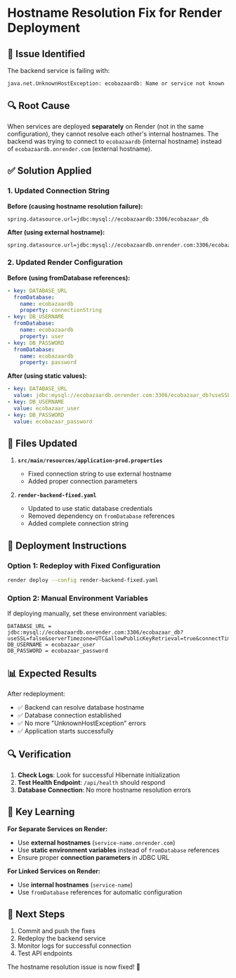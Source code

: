 # Hostname Resolution Fix for Render Deployment

## 🚨 Issue Identified
The backend service is failing with:
```
java.net.UnknownHostException: ecobazaardb: Name or service not known
```

## 🔍 Root Cause
When services are deployed **separately** on Render (not in the same configuration), they cannot resolve each other's internal hostnames. The backend was trying to connect to `ecobazaardb` (internal hostname) instead of `ecobazaardb.onrender.com` (external hostname).

## ✅ Solution Applied

### 1. Updated Connection String
**Before (causing hostname resolution failure):**
```properties
spring.datasource.url=jdbc:mysql://ecobazaardb:3306/ecobazaar_db
```

**After (using external hostname):**
```properties
spring.datasource.url=jdbc:mysql://ecobazaardb.onrender.com:3306/ecobazaar_db
```

### 2. Updated Render Configuration
**Before (using fromDatabase references):**
```yaml
- key: DATABASE_URL
  fromDatabase:
    name: ecobazaardb
    property: connectionString
- key: DB_USERNAME
  fromDatabase:
    name: ecobazaardb
    property: user
- key: DB_PASSWORD
  fromDatabase:
    name: ecobazaardb
    property: password
```

**After (using static values):**
```yaml
- key: DATABASE_URL
  value: jdbc:mysql://ecobazaardb.onrender.com:3306/ecobazaar_db?useSSL=false&serverTimezone=UTC&allowPublicKeyRetrieval=true&connectTimeout=60000&socketTimeout=60000
- key: DB_USERNAME
  value: ecobazaar_user
- key: DB_PASSWORD
  value: ecobazaar_password
```

## 🔧 Files Updated

1. **`src/main/resources/application-prod.properties`**
   - Fixed connection string to use external hostname
   - Added proper connection parameters

2. **`render-backend-fixed.yaml`**
   - Updated to use static database credentials
   - Removed dependency on `fromDatabase` references
   - Added complete connection string

## 🚀 Deployment Instructions

### Option 1: Redeploy with Fixed Configuration
```bash
render deploy --config render-backend-fixed.yaml
```

### Option 2: Manual Environment Variables
If deploying manually, set these environment variables:
```
DATABASE_URL = jdbc:mysql://ecobazaardb.onrender.com:3306/ecobazaar_db?useSSL=false&serverTimezone=UTC&allowPublicKeyRetrieval=true&connectTimeout=60000&socketTimeout=60000
DB_USERNAME = ecobazaar_user
DB_PASSWORD = ecobazaar_password
```

## 📊 Expected Results

After redeployment:
- ✅ Backend can resolve database hostname
- ✅ Database connection established
- ✅ No more "UnknownHostException" errors
- ✅ Application starts successfully

## 🔍 Verification

1. **Check Logs**: Look for successful Hibernate initialization
2. **Test Health Endpoint**: `/api/health` should respond
3. **Database Connection**: No more hostname resolution errors

## 📝 Key Learning

**For Separate Services on Render:**
- Use **external hostnames** (`service-name.onrender.com`)
- Use **static environment variables** instead of `fromDatabase` references
- Ensure proper **connection parameters** in JDBC URL

**For Linked Services on Render:**
- Use **internal hostnames** (`service-name`)
- Use `fromDatabase` references for automatic configuration

## 🎯 Next Steps

1. Commit and push the fixes
2. Redeploy the backend service
3. Monitor logs for successful connection
4. Test API endpoints

The hostname resolution issue is now fixed! 🚀

